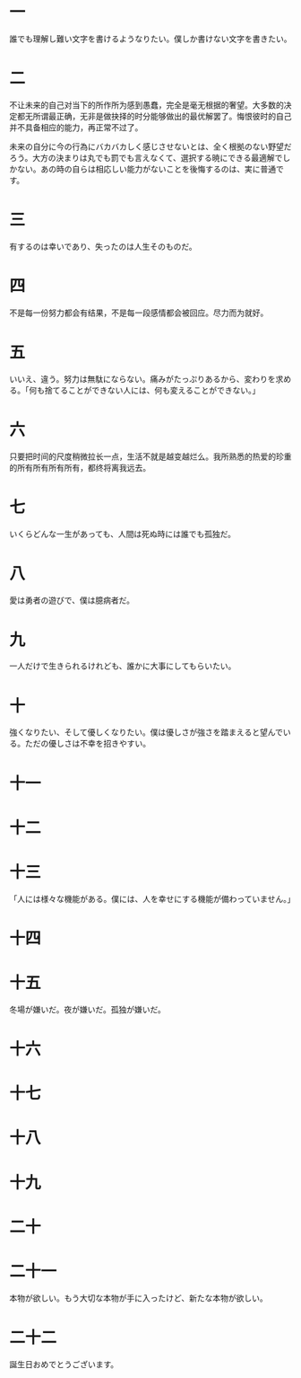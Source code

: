 # 一

誰でも理解し難い文字を書けるようなりたい。僕しか書けない文字を書きたい。

# 二

不让未来的自己对当下的所作所为感到愚蠢，完全是毫无根据的奢望。大多数的决定都无所谓最正确，无非是做抉择的时分能够做出的最优解罢了。悔恨彼时的自己并不具备相应的能力，再正常不过了。

未来の自分に今の行為にバカバカしく感じさせないとは、全く根拠のない野望だろう。大方の決まりは丸でも罰でも言えなくて、選択する暁にできる最適解でしかない。あの時の自らは相応しい能力がないことを後悔するのは、実に普通です。

# 三

有するのは幸いであり、失ったのは人生そのものだ。

# 四

不是每一份努力都会有结果，不是每一段感情都会被回应。尽力而为就好。

# 五

いいえ、違う。努力は無駄にならない。痛みがたっぷりあるから、変わりを求める。「何も捨てることができない人には、何も変えることができない。」

# 六

只要把时间的尺度稍微拉长一点，生活不就是越变越烂么。我所熟悉的热爱的珍重的所有所有所有所有，都终将离我远去。

# 七

いくらどんな一生があっても、人間は死ぬ時には誰でも孤独だ。

# 八

愛は勇者の遊びで、僕は臆病者だ。

# 九

一人だけで生きられるけれども、誰かに大事にしてもらいたい。

# 十

強くなりたい、そして優しくなりたい。僕は優しさが強さを踏まえると望んでいる。ただの優しさは不幸を招きやすい。

# 十一

# 十二

 

# 十三

「人には様々な機能がある。僕には、人を幸せにする機能が備わっていません。」

# 十四

# 十五

冬場が嫌いだ。夜が嫌いだ。孤独が嫌いだ。

# 十六

# 十七

# 十八

# 十九

# 二十

# 二十一

本物が欲しい。もう大切な本物が手に入ったけど、新たな本物が欲しい。

# 二十二

誕生日おめでとうございます。
